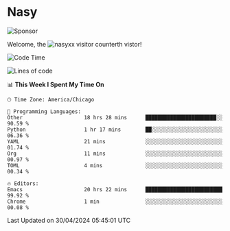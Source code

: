 # Nasy

<!--
<p align="center">
<img height="200" src="https://github-readme-stats.vercel.app/api?username=nasyxx&count_private=true&show_icons=true&theme=dracula&include_all_commits=true"/>
<img height="200" src="https://github-readme-stats.vercel.app/api/top-langs/?username=nasyxx&theme=dracula&hide=html,jupyter+notebook&count_private=true&show_icons=true"/>
</p>

  
----------------
-->

![Sponsor](https://img.shields.io/static/v1.svg?label=Sponsor&message=%E2%9D%A4&logo=GitHub&style=flat&color=pink)
 
Welcome, the ![nasyxx visitor counter](https://count.getloli.com/get/@nasyxx?theme=rule34)th vistor!
 
<!--START_SECTION:waka-->
![Code Time](http://img.shields.io/badge/Code%20Time-4%2C425%20hrs%2026%20mins-blue)

![Lines of code](https://img.shields.io/badge/From%20Hello%20World%20I%27ve%20Written-6.3%20million%20lines%20of%20code-blue)

📊 **This Week I Spent My Time On** 

```text
🕑︎ Time Zone: America/Chicago

💬 Programming Languages: 
Other                    18 hrs 28 mins      ███████████████████████░░   90.59 % 
Python                   1 hr 17 mins        ██░░░░░░░░░░░░░░░░░░░░░░░   06.36 % 
YAML                     21 mins             ░░░░░░░░░░░░░░░░░░░░░░░░░   01.74 % 
Org                      11 mins             ░░░░░░░░░░░░░░░░░░░░░░░░░   00.97 % 
TOML                     4 mins              ░░░░░░░░░░░░░░░░░░░░░░░░░   00.34 % 

🔥 Editors: 
Emacs                    20 hrs 22 mins      █████████████████████████   99.92 % 
Chrome                   1 min               ░░░░░░░░░░░░░░░░░░░░░░░░░   00.08 % 
```


 Last Updated on 30/04/2024 05:45:01 UTC
<!--END_SECTION:waka-->

<!-- ![visitors](https://visitor-badge.laobi.icu/badge?page_id=nasyxx.nasyxx) -->
